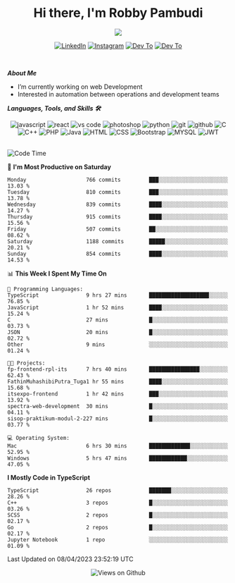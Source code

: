 <div align="center">
   <h1>Hi there, I'm Robby Pambudi </h1>

<img src="https://pronoun.cyou/x/y?subject=He&object=Him&height=20"> 
</div>

<p align='center'>
   <a href="https://www.linkedin.com/in/robbypambudi" target="_blank"><img src="https://img.shields.io/badge/LinkedIn-0077B5?style=for-the-badge&logo=linkedin&logoColor=white" alt="LinkedIn"></a>
   <a href="https://www.instagram.com/robbypambudi" target="_blank"><img src="https://img.shields.io/badge/Instagram-E4405F?style=for-the-badge&logo=instagram&logoColor=white" alt="Instagram"></a>
   <a href="https://dev.to/robbypambudi" target="_blank"><img src="https://img.shields.io/badge/dev.to-0A0A0A?style=for-the-badge&logo=dev.to&logoColor=white" alt="Dev To"></a>
   <a href="https://www.facebook.com/robbyulungpambudi" target="_blank"><img src="https://img.shields.io/badge/Facebook-1877F2?style=for-the-badge&logo=facebook&logoColor=white" alt="Dev To"></a>

</p> <p>
<br>
   
***About Me***
   
- I’m currently working on web Development
- Interested in automation between operations and development teams
 
   
***Languages, Tools, and Skills 🛠***

   <div align="center">
   <img src="https://img.shields.io/badge/JavaScript-F7DF1E?style=for-the-badge&logo=javascript&logoColor=black" alt="javascript" />
      <img src="https://img.shields.io/badge/React-61DAFB?style=for-the-badge&logo=react&logoColor=black" alt="react" />
      <img src="https://img.shields.io/badge/vs%20code-007ACC?style=for-the-badge&logo=visual%20studio%20code&logoColor=white" alt="vs code" />
      <img src="https://img.shields.io/badge/adobe%20photoshop-31A8FF?style=for-the-badge&logo=adobe%20photoshop&logoColor=white" alt="photoshop" />
      <img src="https://img.shields.io/badge/python-3776AB?style=for-the-badge&logo=python&logoColor=white" alt="python" />
      <img src="https://img.shields.io/badge/Git-F05032?style=for-the-badge&logo=git&logoColor=white" alt="git" />
      <img src="https://img.shields.io/badge/GitHub-100000?style=for-the-badge&logo=github&logoColor=white" alt="github" />
      <img src="https://img.shields.io/badge/c-%2300599C.svg?style=for-the-badge&logo=c&logoColor=white" alt="C" />
      <img src="https://img.shields.io/badge/c++-%2300599C.svg?style=for-the-badge&logo=c%2B%2B&logoColor=white" alt="C++" />   
      <img src="https://img.shields.io/badge/PHP-777BB4?style=for-the-badge&logo=php&logoColor=white" alt="PHP" />
      <img src="https://img.shields.io/badge/Java-ED8B00?style=for-the-badge&logo=java&logoColor=white" alt="Java"/>
      <img src="https://img.shields.io/badge/HTML5-E34F26?style=for-the-badge&logo=html5&logoColor=white" alt="HTML" />
      <img src="https://img.shields.io/badge/CSS-239120?&style=for-the-badge&logo=css3&logoColor=white" alt ="CSS" />
      <img src="https://img.shields.io/badge/Bootstrap-563D7C?style=for-the-badge&logo=bootstrap&logoColor=white" alt="Bootstrap" />
      <img src="https://img.shields.io/badge/MySQL-00000F?style=for-the-badge&logo=mysql&logoColor=white" alt="MYSQL" />
      <img src="https://img.shields.io/badge/json%20web%20tokens-323330?style=for-the-badge&logo=json-web-tokens&logoColor=pink" alt="JWT" />
      
   </div><br>
   
<!--START_SECTION:waka-->
![Code Time](http://img.shields.io/badge/Code%20Time-617%20hrs%2055%20mins-blue)

📅 **I'm Most Productive on Saturday** 

```text
Monday                   766 commits         ███░░░░░░░░░░░░░░░░░░░░░░   13.03 % 
Tuesday                  810 commits         ███░░░░░░░░░░░░░░░░░░░░░░   13.78 % 
Wednesday                839 commits         ████░░░░░░░░░░░░░░░░░░░░░   14.27 % 
Thursday                 915 commits         ████░░░░░░░░░░░░░░░░░░░░░   15.56 % 
Friday                   507 commits         ██░░░░░░░░░░░░░░░░░░░░░░░   08.62 % 
Saturday                 1188 commits        █████░░░░░░░░░░░░░░░░░░░░   20.21 % 
Sunday                   854 commits         ████░░░░░░░░░░░░░░░░░░░░░   14.53 % 
```


📊 **This Week I Spent My Time On** 

```text
💬 Programming Languages: 
TypeScript               9 hrs 27 mins       ███████████████████░░░░░░   76.85 % 
JavaScript               1 hr 52 mins        ████░░░░░░░░░░░░░░░░░░░░░   15.24 % 
C                        27 mins             █░░░░░░░░░░░░░░░░░░░░░░░░   03.73 % 
JSON                     20 mins             █░░░░░░░░░░░░░░░░░░░░░░░░   02.72 % 
Other                    9 mins              ░░░░░░░░░░░░░░░░░░░░░░░░░   01.24 % 

🐱‍💻 Projects: 
fp-frontend-rpl-its      7 hrs 40 mins       ████████████████░░░░░░░░░   62.43 % 
FathinMuhashibiPutra_Tuga1 hr 55 mins        ████░░░░░░░░░░░░░░░░░░░░░   15.68 % 
itsexpo-frontend         1 hr 42 mins        ███░░░░░░░░░░░░░░░░░░░░░░   13.92 % 
spectra-web-development  30 mins             █░░░░░░░░░░░░░░░░░░░░░░░░   04.11 % 
sisop-praktikum-modul-2-227 mins             █░░░░░░░░░░░░░░░░░░░░░░░░   03.77 % 

💻 Operating System: 
Mac                      6 hrs 30 mins       █████████████░░░░░░░░░░░░   52.95 % 
Windows                  5 hrs 47 mins       ████████████░░░░░░░░░░░░░   47.05 % 
```

**I Mostly Code in TypeScript** 

```text
TypeScript               26 repos            ███████░░░░░░░░░░░░░░░░░░   28.26 % 
C++                      3 repos             █░░░░░░░░░░░░░░░░░░░░░░░░   03.26 % 
SCSS                     2 repos             █░░░░░░░░░░░░░░░░░░░░░░░░   02.17 % 
Go                       2 repos             █░░░░░░░░░░░░░░░░░░░░░░░░   02.17 % 
Jupyter Notebook         1 repo              ░░░░░░░░░░░░░░░░░░░░░░░░░   01.09 % 
```




 Last Updated on 08/04/2023 23:52:19 UTC
<!--END_SECTION:waka-->

<div align="center">
<img src="https://komarev.com/ghpvc/?username=robbypambudi&color=green" alt="Views on Github" />
</div>

